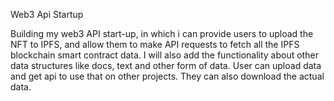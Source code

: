 Web3 Api Startup

Building my web3 API start-up, in which i can provide users to upload the NFT to IPFS, and allow them to make API requests to fetch all the IPFS blockchain smart contract data.
I will also add the functionality about other data structures like docs, text and other form of data. User can upload data and get api to use that on other projects. They can also download the actual data.
